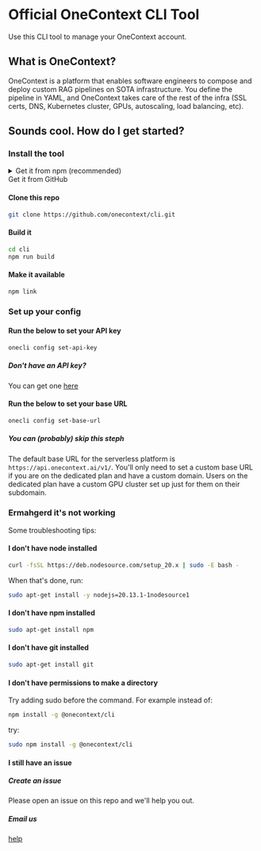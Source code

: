 # Official OneContext CLI Tool
Use this CLI tool to manage your OneContext account.

## What is OneContext?
OneContext is a platform that enables software engineers to compose and deploy custom RAG pipelines on SOTA infrastructure. You define the pipeline in YAML, and OneContext takes care of the rest of the infra (SSL certs, DNS, Kubernetes cluster, GPUs, autoscaling, load balancing, etc).

## Sounds cool. How do I get started?

### Install the tool
<details>
  
<summary>Get it from npm (recommended)</summary>

#### Install globally using npm
```zsh 
npm install -g @onecontext/cli
```

</details>

<summary>Get it from GitHub</summary>

#### Clone this repo
```zsh 
git clone https://github.com/onecontext/cli.git
```
#### Build it
```zsh
cd cli
npm run build
```
#### Make it available
```zsh
npm link
```

</details>



### Set up your config

#### Run the below to set your API key
```zsh
onecli config set-api-key
```
##### Don't have an API key?
You can get one [here](https://onecontext.ai/settings)

#### Run the below to set your base URL
```zsh
onecli config set-base-url
```
##### You can (probably) skip this steph
The default base URL for the serverless platform is `https://api.onecontext.ai/v1/`. You'll only need to set a custom base URL if you are on the dedicated plan and have a custom domain. Users on the dedicated plan have a custom GPU cluster set up just for them on their subdomain.

### Ermahgerd it's not working
Some troubleshooting tips:

#### I don't have node installed
```zsh
curl -fsSL https://deb.nodesource.com/setup_20.x | sudo -E bash -
```
When that's done, run:
```zsh
sudo apt-get install -y nodejs=20.13.1-1nodesource1
```

#### I don't have npm installed
```zsh
sudo apt-get install npm
```

#### I don't have git installed
```zsh
sudo apt-get install git
```

#### I don't have permissions to make a directory
Try adding sudo before the command. For example instead of:
```zsh
npm install -g @onecontext/cli
```
try:
```zsh
sudo npm install -g @onecontext/cli
```

#### I still have an issue
##### Create an issue
Please open an issue on this repo and we'll help you out.
##### Email us
[help](mailto:help@onecontext.ai)
